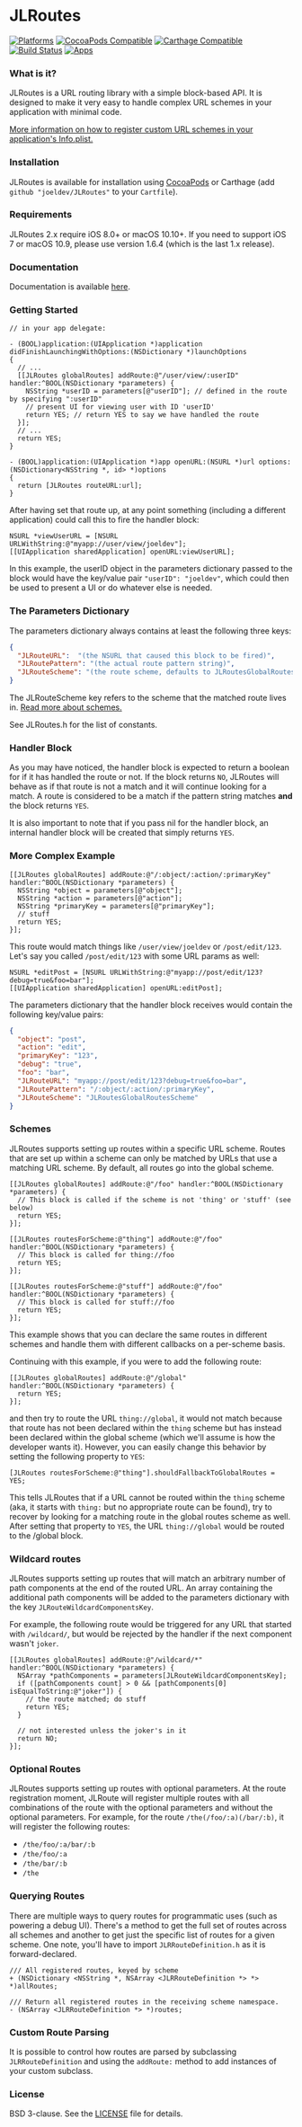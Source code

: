 JLRoutes
========

[![Platforms](https://img.shields.io/cocoapods/p/JLRoutes.svg?style=flat)](http://cocoapods.org/pods/JLRoutes)
[![CocoaPods Compatible](https://img.shields.io/cocoapods/v/JLRoutes.svg)](http://cocoapods.org/pods/JLRoutes)
[![Carthage Compatible](https://img.shields.io/badge/Carthage-compatible-4BC51D.svg?style=flat)](https://github.com/Carthage/Carthage)
[![Build Status](https://travis-ci.org/joeldev/JLRoutes.svg?branch=master)](https://travis-ci.org/joeldev/JLRoutes)
[![Apps](https://img.shields.io/cocoapods/at/JLRoutes.svg?maxAge=2592000)](https://cocoapods.org/pods/JLRoutes)

### What is it? ###
JLRoutes is a URL routing library with a simple block-based API. It is designed to make it very easy to handle complex URL schemes in your application with minimal code.

[More information on how to register custom URL schemes in your application's Info.plist.](https://developer.apple.com/library/ios/documentation/iPhone/Conceptual/iPhoneOSProgrammingGuide/Inter-AppCommunication/Inter-AppCommunication.html#//apple_ref/doc/uid/TP40007072-CH6-SW2)

### Installation ###
JLRoutes is available for installation using [CocoaPods](https://cocoapods.org/pods/JLRoutes) or Carthage (add `github "joeldev/JLRoutes"` to your `Cartfile`).

### Requirements ###
JLRoutes 2.x require iOS 8.0+ or macOS 10.10+. If you need to support iOS 7 or macOS 10.9, please use version 1.6.4 (which is the last 1.x release).

### Documentation ###
Documentation is available [here](http://cocoadocs.org/docsets/JLRoutes/).

### Getting Started ###
```objc
// in your app delegate:

- (BOOL)application:(UIApplication *)application didFinishLaunchingWithOptions:(NSDictionary *)launchOptions
{
  // ...
  [[JLRoutes globalRoutes] addRoute:@"/user/view/:userID" handler:^BOOL(NSDictionary *parameters) {
    NSString *userID = parameters[@"userID"]; // defined in the route by specifying ":userID"
    // present UI for viewing user with ID 'userID'
    return YES; // return YES to say we have handled the route
  }];
  // ...
  return YES;
}

- (BOOL)application:(UIApplication *)app openURL:(NSURL *)url options:(NSDictionary<NSString *, id> *)options
{
  return [JLRoutes routeURL:url];
}
```

After having set that route up, at any point something (including a different application) could call this to fire the handler block:
```objc
NSURL *viewUserURL = [NSURL URLWithString:@"myapp://user/view/joeldev"];
[[UIApplication sharedApplication] openURL:viewUserURL];
```

In this example, the userID object in the parameters dictionary passed to the block would have the key/value pair `"userID": "joeldev"`, which could then be used to present a UI or do whatever else is needed.

### The Parameters Dictionary ###

The parameters dictionary always contains at least the following three keys:
```json
{
  "JLRouteURL":  "(the NSURL that caused this block to be fired)",
  "JLRoutePattern": "(the actual route pattern string)",
  "JLRouteScheme": "(the route scheme, defaults to JLRoutesGlobalRoutesScheme)"
}
```

The JLRouteScheme key refers to the scheme that the matched route lives in. [Read more about schemes.](https://github.com/joeldev/JLRoutes#scheme-namespaces)

See JLRoutes.h for the list of constants.

### Handler Block ###

As you may have noticed, the handler block is expected to return a boolean for if it has handled the route or not. If the block returns `NO`, JLRoutes will behave as if that route is not a match and it will continue looking for a match. A route is considered to be a match if the pattern string matches **and** the block returns `YES`.

It is also important to note that if you pass nil for the handler block, an internal handler block will be created that simply returns `YES`.

### More Complex Example ###

```objc
[[JLRoutes globalRoutes] addRoute:@"/:object/:action/:primaryKey" handler:^BOOL(NSDictionary *parameters) {
  NSString *object = parameters[@"object"];
  NSString *action = parameters[@"action"];
  NSString *primaryKey = parameters[@"primaryKey"];
  // stuff
  return YES;
}];
```

This route would match things like `/user/view/joeldev` or `/post/edit/123`. Let's say you called `/post/edit/123` with some URL params as well:

```objc
NSURL *editPost = [NSURL URLWithString:@"myapp://post/edit/123?debug=true&foo=bar"];
[[UIApplication sharedApplication] openURL:editPost];
```

The parameters dictionary that the handler block receives would contain the following key/value pairs:
```json
{
  "object": "post",
  "action": "edit",
  "primaryKey": "123",
  "debug": "true",
  "foo": "bar",
  "JLRouteURL": "myapp://post/edit/123?debug=true&foo=bar",
  "JLRoutePattern": "/:object/:action/:primaryKey",
  "JLRouteScheme": "JLRoutesGlobalRoutesScheme"
}
```

### Schemes ###

JLRoutes supports setting up routes within a specific URL scheme. Routes that are set up within a scheme can only be matched by URLs that use a matching URL scheme. By default, all routes go into the global scheme.

```objc
[[JLRoutes globalRoutes] addRoute:@"/foo" handler:^BOOL(NSDictionary *parameters) {
  // This block is called if the scheme is not 'thing' or 'stuff' (see below)
  return YES;
}];

[[JLRoutes routesForScheme:@"thing"] addRoute:@"/foo" handler:^BOOL(NSDictionary *parameters) {
  // This block is called for thing://foo
  return YES;
}];

[[JLRoutes routesForScheme:@"stuff"] addRoute:@"/foo" handler:^BOOL(NSDictionary *parameters) {
  // This block is called for stuff://foo
  return YES;
}];
```

This example shows that you can declare the same routes in different schemes and handle them with different callbacks on a per-scheme basis.

Continuing with this example, if you were to add the following route:

```objc
[[JLRoutes globalRoutes] addRoute:@"/global" handler:^BOOL(NSDictionary *parameters) {
  return YES;
}];
```

and then try to route the URL `thing://global`, it would not match because that route has not been declared within the `thing` scheme but has instead been declared within the global scheme (which we'll assume is how the developer wants it). However, you can easily change this behavior by setting the following property to `YES`:

```objc
[JLRoutes routesForScheme:@"thing"].shouldFallbackToGlobalRoutes = YES;
```

This tells JLRoutes that if a URL cannot be routed within the `thing` scheme (aka, it starts with `thing:` but no appropriate route can be found), try to recover by looking for a matching route in the global routes scheme as well. After setting that property to `YES`, the URL `thing://global` would be routed to the /global block.


### Wildcard routes ###

JLRoutes supports setting up routes that will match an arbitrary number of path components at the end of the routed URL. An array containing the additional path components will be added to the parameters dictionary with the key `JLRouteWildcardComponentsKey`.

For example, the following route would be triggered for any URL that started with `/wildcard/`, but would be rejected by the handler if the next component wasn't `joker`.

```objc
[[JLRoutes globalRoutes] addRoute:@"/wildcard/*" handler:^BOOL(NSDictionary *parameters) {
  NSArray *pathComponents = parameters[JLRouteWildcardComponentsKey];
  if ([pathComponents count] > 0 && [pathComponents[0] isEqualToString:@"joker"]) {
    // the route matched; do stuff
    return YES;
  }

  // not interested unless the joker's in it
  return NO;
}];
```

### Optional Routes ###

JLRoutes supports setting up routes with optional parameters. At the route registration moment, JLRoute will register multiple routes with all combinations of the route with the optional parameters and without the optional parameters. For example, for the route `/the(/foo/:a)(/bar/:b)`, it will register the following routes:

- `/the/foo/:a/bar/:b`
- `/the/foo/:a`
- `/the/bar/:b`
- `/the`

### Querying Routes ###

There are multiple ways to query routes for programmatic uses (such as powering a debug UI). There's a method to get the full set of routes across all schemes and another to get just the specific list of routes for a given scheme. One note, you'll have to import `JLRRouteDefinition.h` as it is forward-declared.

```objc
/// All registered routes, keyed by scheme
+ (NSDictionary <NSString *, NSArray <JLRRouteDefinition *> *> *)allRoutes;

/// Return all registered routes in the receiving scheme namespace.
- (NSArray <JLRRouteDefinition *> *)routes;
```

### Custom Route Parsing ###

It is possible to control how routes are parsed by subclassing `JLRRouteDefinition` and using the `addRoute:` method to add instances of your custom subclass.

### License ###
BSD 3-clause. See the [LICENSE](LICENSE) file for details.


